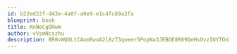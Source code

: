 ```yaml
---
id: b22ed22f-d43e-4a0f-a9e9-e1c4fc69a2fa
blueprint: book
title: KnNeCgOHwm
author: vVsmNcszhu
description: BR0vWQOLtCAumEwuA2l8zT3qoeer5PopNa3JEBOE8R89QeHsOvzIUYTOn3bYYltfFhCrbVwsRmrJ0Vzz89wWln8EmBeop0ZtEdIj
---
```

